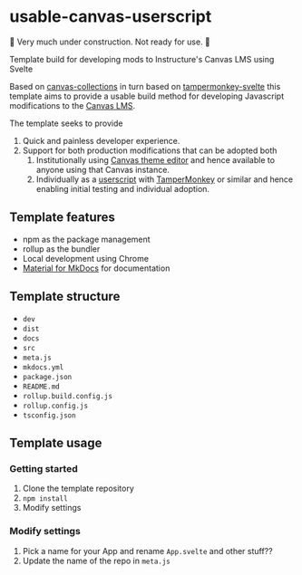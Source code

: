 # usable-canvas-userscript

:construction: Very much under construction. Not ready for use. :construction:

Template build for developing mods to Instructure's Canvas LMS using Svelte

Based on [canvas-collections](https://github.com/djplaner/canvas-collections) in turn based on [tampermonkey-svelte](https://github.com/lpshanley/tampermonkey-svelte#readme) this template aims to provide a usable build method for developing Javascript modifications to the [Canvas LMS](https://canvaslms.instructure.com/lp/lms/).

The template seeks to provide

1. Quick and painless developer experience.
2. Support for both production modifications that can be adopted both
   1. Institutionally using [Canvas theme editor](https://community.canvaslms.com/t5/Admin-Guide/How-do-I-create-a-theme-for-an-account-using-the-Theme-Editor/ta-p/242) and hence available to anyone using that Canvas instance.
   2. Individually as a [userscript](https://en.wikipedia.org/wiki/Userscript) with [TamperMonkey](https://www.tampermonkey.net/) or similar and hence enabling initial testing and individual adoption. 

## Template features 

- npm as the package management
- rollup as the bundler
- Local development using Chrome
- [Material for MkDocs](https://squidfunk.github.io/mkdocs-material/) for documentation

## Template structure

- `dev`
- `dist`
- `docs`
- `src`
- `meta.js`
- `mkdocs.yml`
- `package.json`
- `README.md`
- `rollup.build.config.js`
- `rollup.config.js`
- `tsconfig.json`

## Template usage

### Getting started

1. Clone the template repository
2. `npm install`
3. Modify settings

### Modify settings

1. Pick a name for your App and rename `App.svelte` and other stuff??
2. Update the name of the repo in `meta.js`
